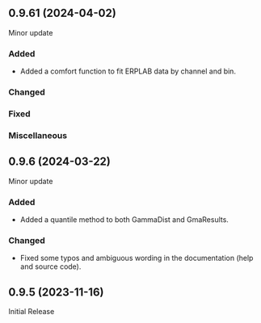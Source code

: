 <a name="0.9.61"></a>

## 0.9.61 (2024-04-02)
Minor update

### Added

- Added a comfort function to fit ERPLAB data by channel and bin.

### Changed

### Fixed

### Miscellaneous

<a name="0.9.6"></a>

## 0.9.6 (2024-03-22)
Minor update

### Added

- Added a quantile method to both GammaDist and GmaResults.

### Changed

- Fixed some typos and ambiguous wording in the documentation (help and source code).

<a name="0.9.5"></a>

## 0.9.5 (2023-11-16)

Initial Release

